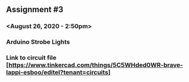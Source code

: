 ## Assignment #3 
### <Frank Kenneth C. Barsalote>
### <August 26, 2020 - 2:50pm>
### Arduino Strobe Lights

### Link to circuit file [<https://www.tinkercad.com/things/5C5WHded0WR-brave-lappi-esboo/editel?tenant=circuits>]